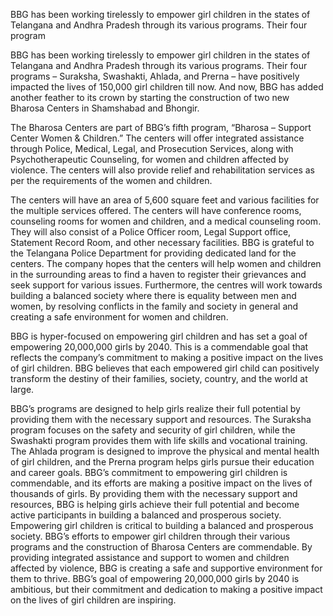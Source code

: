 BBG has been working tirelessly to empower girl children in the states of Telangana and Andhra Pradesh through its various programs. Their four program

BBG has been working tirelessly to empower girl children in the states of Telangana and Andhra Pradesh through its various programs. Their four programs – Suraksha, Swashakti, Ahlada, and Prerna – have positively impacted the lives of 150,000 girl children till now. And now, BBG has added another feather to its crown by starting the construction of two new Bharosa Centers in Shamshabad and Bhongir.

The Bharosa Centers are part of BBG’s fifth program, “Bharosa – Support Center Women & Children.” The centers will offer integrated assistance through Police, Medical, Legal, and Prosecution Services, along with Psychotherapeutic Counseling, for women and children affected by violence. The centers will also provide relief and rehabilitation services as per the requirements of the women and children.

The centers will have an area of 5,600 square feet and various facilities for the multiple services offered. The centers will have conference rooms, counseling rooms for women and children, and a medical counseling room. They will also consist of a Police Officer room, Legal Support office, Statement Record Room, and other necessary facilities.
BBG is grateful to the Telangana Police Department for providing dedicated land for the centers. The company hopes that the centers will help women and children in the surrounding areas to find a haven to register their grievances and seek support for various issues. Furthermore, the centres will work towards building a balanced society where there is equality between men and women, by resolving conflicts in the family and society in general and creating a safe environment for women and children.

BBG is hyper-focused on empowering girl children and has set a goal of empowering 20,000,000 girls by 2040. This is a commendable goal that reflects the company’s commitment to making a positive impact on the lives of girl children. BBG believes that each empowered girl child can positively transform the destiny of their families, society, country, and the world at large.

BBG’s programs are designed to help girls realize their full potential by providing them with the necessary support and resources. The Suraksha program focuses on the safety and security of girl children, while the Swashakti program provides them with life skills and vocational training. The Ahlada program is designed to improve the physical and mental health of girl children, and the Prerna program helps girls pursue their education and career goals.
BBG’s commitment to empowering girl children is commendable, and its efforts are making a positive impact on the lives of thousands of girls. By providing them with the necessary support and resources, BBG is helping girls achieve their full potential and become active participants in building a balanced and prosperous society.
Empowering girl children is critical to building a balanced and prosperous society. BBG’s efforts to empower girl children through their various programs and the construction of Bharosa Centers are commendable. By providing integrated assistance and support to women and children affected by violence, BBG is creating a safe and supportive environment for them to thrive. BBG’s goal of empowering 20,000,000 girls by 2040 is ambitious, but their commitment and dedication to making a positive impact on the lives of girl children are inspiring.

